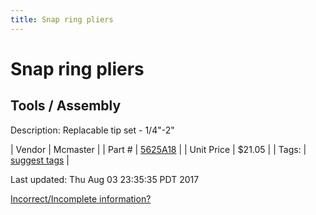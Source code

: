 ```yaml
---
title: Snap ring pliers
---
```


# Snap ring pliers
## Tools / Assembly
Description: 	Replacable tip set - 1/4"-2" 

| Vendor | Mcmaster | 
| Part # | [5625A18](https://www.mcmaster.com/#5625A18) | 
| Unit Price | $21.05 | 
| Tags: | [suggest tags](https://docs.google.com/forms/d/e/1FAIpQLSeWyY8v3RgOty-MyWmh9U0iivNYN_molChYyS-0U-o-kOAv_g/viewform) | 

Last updated: Thu Aug 03 23:35:35 PDT 2017

 [Incorrect/Incomplete information?](https://docs.google.com/forms/d/e/1FAIpQLSeWyY8v3RgOty-MyWmh9U0iivNYN_molChYyS-0U-o-kOAv_g/viewform)
